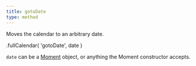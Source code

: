 ```yaml
---
title: gotoDate
type: method
---
```


Moves the calendar to an arbitrary date.

<div class='spec' markdown='1'>
.fullCalendar( 'gotoDate', date )
</div>

`date` can be a [Moment](moment) object, or anything the Moment constructor accepts.
